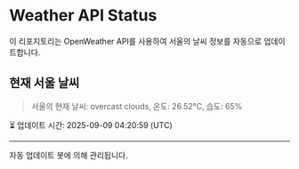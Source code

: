 
# Weather API Status

이 리포지토리는 OpenWeather API를 사용하여 서울의 날씨 정보를 자동으로 업데이트합니다.

## 현재 서울 날씨
> 서울의 현재 날씨: overcast clouds, 온도: 26.52°C, 습도: 65%

⏳ 업데이트 시간: 2025-09-09 04:20:59 (UTC)

---
자동 업데이트 봇에 의해 관리됩니다.
